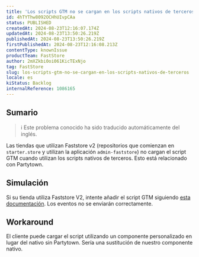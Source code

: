 ```yaml
---
title: 'Los scripts GTM no se cargan en los scripts nativos de terceros'
id: 4hTYThw8092OCHhUIvpCAa
status: PUBLISHED
createdAt: 2024-08-23T12:16:07.174Z
updatedAt: 2024-08-23T13:50:26.219Z
publishedAt: 2024-08-23T13:50:26.219Z
firstPublishedAt: 2024-08-23T12:16:08.213Z
contentType: knownIssue
productTeam: FastStore
author: 2mXZkbi0oi061KicTExNjo
tag: FastStore
slug: los-scripts-gtm-no-se-cargan-en-los-scripts-nativos-de-terceros
locale: es
kiStatus: Backlog
internalReference: 1086165
---
```


## Sumario

>ℹ️ Este problema conocido ha sido traducido automáticamente del inglés.


Las tiendas que utilizan Faststore v2 (repositorios que comienzan en `starter.store` y utilizan la aplicación `admin-faststore`) no cargan el script GTM cuando utilizan los scripts nativos de terceros. Esto está relacionado con Partytown.


##

## Simulación


Si su tienda utiliza Faststore V2, intente añadir el script GTM siguiendo [esta documentación](https://developers.vtex.com/docs/guides/faststore/project-structure-handling-third-party-scripts). Los eventos no se enviarán correctamente.



## Workaround


El cliente puede cargar el script utilizando un componente personalizado en lugar del nativo sin Partytown. Sería una sustitución de nuestro componente nativo.






